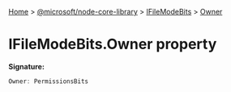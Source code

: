 [Home](./index) &gt; [@microsoft/node-core-library](./node-core-library.md) &gt; [IFileModeBits](./node-core-library.ifilemodebits.md) &gt; [Owner](./node-core-library.ifilemodebits.owner.md)

# IFileModeBits.Owner property


**Signature:**
```javascript
Owner: PermissionsBits
```
